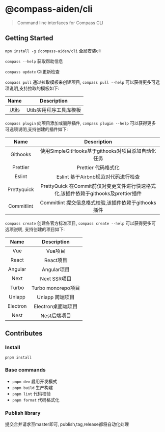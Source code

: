 # @compass-aiden/cli

> Command line interfaces for Compass CLI

## Getting Started

`npm install -g @compass-aiden/cli` 全局安装cli

`compass --help` 获取帮助信息

`compass update` Cli更新检查

`compass pull` 通过拉取模板来创建项目, `compass pull --help` 可以获得更多可选项说明,支持拉取的模板如下:

|                                 Name                                  |       Description       |
| :-------------------------------------------------------------------: | :---------------------: |
| [Utils](https://github.com/Aiden-FE/compass-template/tree/temp/utils) | Utils实用程序工具库模板 |

`compass plugin` 向项目添加或删除插件, `compass plugin --help` 可以获得更多可选项说明,支持创建的插件如下:

|    Name     |                                     Description                                     |
| :---------: | :---------------------------------------------------------------------------------: |
|  Githooks   |                 使用SimpleGitHooks基于githooks对项目添加自动化任务                  |
|  Prettier   |                                 Prettier 代码格式化                                 |
|   Eslint    |                         Eslint 基于Airbnb规范对代码进行检查                         |
| Prettyquick | PrettyQuick 在Commit前仅对变更文件进行快速格式化,该插件依赖于githooks及prettier插件 |
| Commitlint  |                Commitlint 提交信息格式校验,该插件依赖于githooks插件                 |

`compass create` 创建各官方标准项目, `compass create --help` 可以获得更多可选项说明, 支持创建的项目如下:

|   Name   |    Description     |
| :------: | :----------------: |
|   Vue    |      Vue项目       |
|  React   |     React项目      |
| Angular  |    Angular项目     |
|   Next   |    Next SSR项目    |
|  Turbo   | Turbo monorepo项目 |
|  Uniapp  |  Uniapp 跨端项目   |
| Electron | Electron桌面端项目 |
|   Nest   |    Nest后端项目    |

## Contributes

### Install

`pnpm install`

### Base commands

- `pnpm dev` 启用开发模式
- `pnpm build` 生产构建
- `pnpm lint` 代码校验
- `pnpm format` 代码格式化

### Publish library

提交合并请求至master即可, publish,tag,release都将自动化处理
